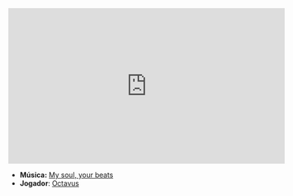<iframe width="560" height="315" src="https://www.youtube.com/embed/zKwRkTaIsZo?si=5jIWt1nqFo6rR_Jp" title="YouTube video player" frameborder="0" allow="accelerometer; autoplay; clipboard-write; encrypted-media; gyroscope; picture-in-picture; web-share" referrerpolicy="strict-origin-when-cross-origin" allowfullscreen></iframe>

- **Música:** [My soul, your beats](../Músicas/My%20soul,%20your%20beats.md)
- **Jogador**: [Octavus](../Membros/Octavus.md)
